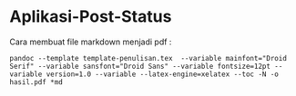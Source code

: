 Aplikasi-Post-Status
====================

Cara membuat file markdown menjadi pdf :

```
pandoc --template template-penulisan.tex  --variable mainfont="Droid Serif" --variable sansfont="Droid Sans" --variable fontsize=12pt --variable version=1.0 --variable --latex-engine=xelatex --toc -N -o hasil.pdf *md
```
